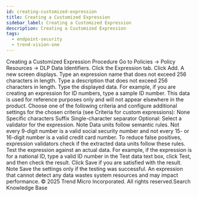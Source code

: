 ```yaml
---
id: creating-customized-expression
title: Creating a Customized Expression
sidebar_label: Creating a Customized Expression
description: Creating a Customized Expression
tags:
  - endpoint-security
  - trend-vision-one
---
```


 Creating a Customized Expression Procedure Go to Policies → Policy Resources → DLP Data Identifiers. Click the Expression tab. Click Add. A new screen displays. Type an expression name that does not exceed 256 characters in length. Type a description that does not exceed 256 characters in length. Type the displayed data. For example, if you are creating an expression for ID numbers, type a sample ID number. This data is used for reference purposes only and will not appear elsewhere in the product. Choose one of the following criteria and configure additional settings for the chosen criteria (see Criteria for custom expressions): None Specific characters Suffix Single-character separator Optional: Select a validator for the expression. Note Data units follow semantic rules. Not every 9-digit number is a valid social security number and not every 15- or 16-digit number is a valid credit card number. To reduce false positives, expression validators check if the extracted data units follow these rules. Test the expression against an actual data. For example, if the expression is for a national ID, type a valid ID number in the Test data text box, click Test, and then check the result. Click Save if you are satisfied with the result. Note Save the settings only if the testing was successful. An expression that cannot detect any data wastes system resources and may impact performance. © 2025 Trend Micro Incorporated. All rights reserved.Search Knowledge Base